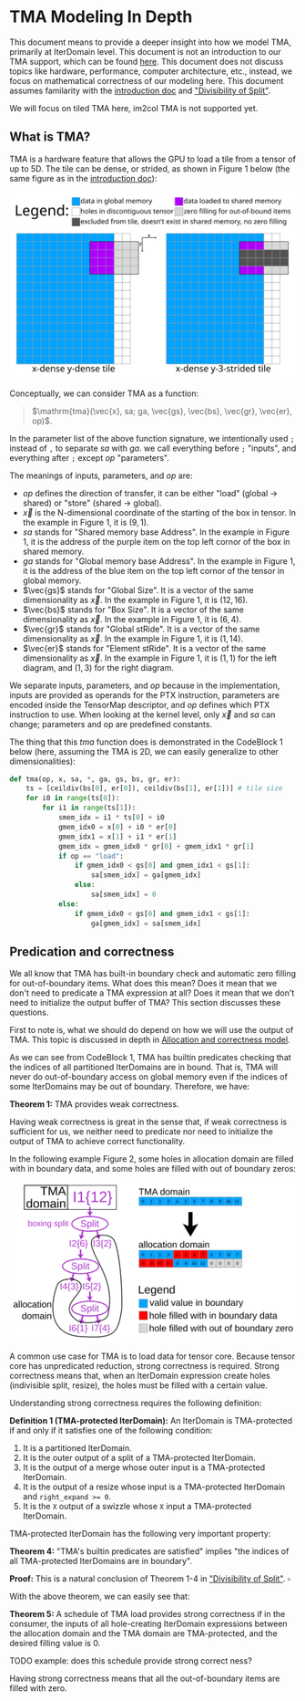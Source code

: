 <!--
 * SPDX-FileCopyrightText: Copyright (c) 2023-present NVIDIA CORPORATION & AFFILIATES.
 * All rights reserved.
 * SPDX-License-Identifier: BSD-3-Clause
-->

# TMA Modeling In Depth

This document means to provide a deeper insight into how we model TMA, primarily at IterDomain level.
This document is not an introduction to our TMA support, which can be found [here](../dev/tma.md).
This document does not discuss topics like hardware, performance, computer architecture, etc.,
instead, we focus on mathematical correctness of our modeling here.
This document assumes familarity with the [introduction doc](../dev/tma.md) and ["Divisibility of Split"](../reading/divisibility-of-split.md).

We will focus on tiled TMA here, im2col TMA is not supported yet.

## What is TMA?

TMA is a hardware feature that allows the GPU to load a tile from a tensor of up to 5D.
The tile can be dense, or strided, as shown in Figure 1 below (the same figure as in the [introduction doc](../dev/tma.md)):

![Figure 1: TMA dense and strided tile](../dev/tma/dense-and-strided-tile.svg)

Conceptually, we can consider TMA as a function:
> $\mathrm{tma}(\vec{x}, sa; ga, \vec{gs}, \vec{bs}, \vec{gr}, \vec{er}, op)$.

In the parameter list of the above function signature,
we intentionally used `;` instead of `,` to separate $sa$ with $ga$.
we call everything before `;` "inputs", and everything after `;` except $op$ "parameters".

The meanings of inputs, parameters, and $op$ are:

- $op$ defines the direction of transfer, it can be either "load" (global -> shared) or "store" (shared -> global).
- $\vec{x}$ is the N-dimensional coordinate of the starting of the box in tensor.
  In the example in Figure 1, it is $(9, 1)$.
- $sa$ stands for "Shared memory base Address".
  In the example in Figure 1, it is the address of the purple item on the top left cornor of the box in shared memory.
- $ga$ stands for "Global memory base Address".
  In the example in Figure 1, it is the address of the blue item on the top left cornor of the tensor in global memory.
- $\vec{gs}$ stands for "Global Size". It is a vector of the same dimensionality as $\vec{x}$.
  In the example in Figure 1, it is $(12, 16)$.
- $\vec{bs}$ stands for "Box Size". It is a vector of the same dimensionality as $\vec{x}$.
  In the example in Figure 1, it is $(6, 4)$.
- $\vec{gr}$ stands for "Global stRide". It is a vector of the same dimensionality as $\vec{x}$.
  In the example in Figure 1, it is $(1, 14)$.
- $\vec{er}$ stands for "Element stRide". It is a vector of the same dimensionality as $\vec{x}$.
  In the example in Figure 1, it is $(1, 1)$ for the left diagram, and $(1, 3)$ for the right diagram.

We separate inputs, parameters, and $op$ because in the implementation,
inputs are provided as operands for the PTX instruction,
parameters are encoded inside the TensorMap descriptor,
and $op$ defines which PTX instruction to use.
When looking at the kernel level, only $\vec{x}$ and $sa$ can change;
parameters and op are predefined constants.

The thing that this $tma$ function does is demonstrated in the CodeBlock 1 below
(here, assuming the TMA is 2D, we can easily generalize to other dimensionalities):

```python
def tma(op, x, sa, *, ga, gs, bs, gr, er):
    ts = [ceildiv(bs[0], er[0]), ceildiv(bs[1], er[1])] # tile size
    for i0 in range(ts[0]):
        for i1 in range(ts[1]):
            smem_idx = i1 * ts[0] + i0
            gmem_idx0 = x[0] + i0 * er[0]
            gmem_idx1 = x[1] + i1 * er[1]
            gmem_idx = gmem_idx0 * gr[0] + gmem_idx1 * gr[1]
            if op == "load":
                if gmem_idx0 < gs[0] and gmem_idx1 < gs[1]:
                    sa[smem_idx] = ga[gmem_idx]
                else:
                    sa[smem_idx] = 0
            else:
                if gmem_idx0 < gs[0] and gmem_idx1 < gs[1]:
                    ga[gmem_idx] = sa[smem_idx]
```

## Predication and correctness

We all know that TMA has built-in boundary check and automatic zero filling for out-of-boundary items.
What does this mean? Does it mean that we don't need to predicate a TMA expression at all?
Does it mean that we don't need to initialize the output buffer of TMA?
This section discusses these questions.

First to note is, what we should do depend on how we will use the output of TMA.
This topic is discussed in depth in [Allocation and correctness model](divisibility-of-split.md#allocation-and-correctness-model).

As we can see from CodeBlock 1, TMA has builtin predicates checking that the indices of all partitioned IterDomains are in bound.
That is, TMA will never do out-of-boundary access on global memory even if the indices of
some IterDomains may be out of boundary.
Therefore, we have:

**Theorem 1:** TMA provides weak correctness.

Having weak correctness is great in the sense that,
if weak correctness is sufficient for us,
we neither need to predicate nor need to initialize the output of TMA to achieve correct functionality.

In the following example Figure 2, some holes in allocation domain are filled with in boundary data,
and some holes are filled with out of boundary zeros:

![Figure 2: Holes in allocation domain filled with in boundary data](tma-modeling-in-depth/weak-correctness-holes-nonzero.svg)

A common use case for TMA is to load data for tensor core.
Because tensor core has unpredicated reduction, strong correctness is required.
Strong correctness means that, when an IterDomain expression create holes (indivisible split, resize),
the holes must be filled with a certain value.

Understanding strong correctness requires the following definition:

**Definition 1 (TMA-protected IterDomain):** An IterDomain is TMA-protected if and only if it satisfies one of the following condition:

1. It is a partitioned IterDomain.
2. It is the outer output of a split of a TMA-protected IterDomain.
3. It is the output of a merge whose outer input is a TMA-protected IterDomain.
4. It is the output of a resize whose input is a TMA-protected IterDomain and `right_expand >= 0`.
5. It is the `X` output of a swizzle whose `X` input a TMA-protected IterDomain.

TMA-protected IterDomain has the following very important property:

**Theorem 4:** "TMA's builtin predicates are satisfied" implies "the indices of all TMA-protected IterDomains are in boundary".

**Proof:** This is a natural conclusion of Theorem 1-4 in ["Divisibility of Split"](../reading/divisibility-of-split.md). $\square$

With the above theorem, we can easily see that:

**Theorem 5:** A schedule of TMA load provides strong correctness if in the consumer,
the inputs of all hole-creating IterDomain expressions between the allocation domain and the TMA domain are TMA-protected,
and the desired filling value is 0.

TODO example: does this schedule provide strong correct ness?

Having strong correctness means that all the out-of-boundary items are filled with zero.

